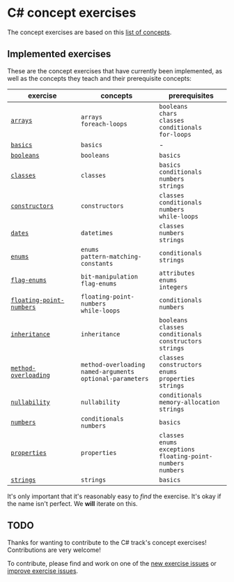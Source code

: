 # C&#35; concept exercises

The concept exercises are based on this [list of concepts][reference-shared].

## Implemented exercises

These are the concept exercises that have currently been implemented, as well as the concepts they teach and their prerequisite concepts:

| exercise                                                            | concepts                                                             | prerequisites                                                                     |
| ------------------------------------------------------------------- | -------------------------------------------------------------------- | --------------------------------------------------------------------------------- |
| [`arrays`][concept-exercise-arrays]                                 | `arrays`<br/>`foreach-loops`                                         | `booleans`<br/>`chars`<br/>`classes`<br/>`conditionals`<br/>`for-loops`           |
| [`basics`][concept-exercise-basics]                                 | `basics`                                                             | -                                                                                 |
| [`booleans`][concept-exercise-booleans]                             | `booleans`                                                           | `basics`                                                                          |
| [`classes`][concept-exercise-classes]                               | `classes`                                                            | `basics`<br/>`conditionals`<br/>`numbers`<br/>`strings`                           |
| [`constructors`][concept-exercise-constructors]                     | `constructors`                                                       | `classes`<br/>`conditionals`<br/>`numbers`<br/>`while-loops`                      |
| [`dates`][concept-exercise-datetimes]                               | `datetimes`                                                          | `classes`<br/>`numbers`<br/>`strings`                                             |
| [`enums`][concept-exercise-enums]                                   | `enums`<br/>`pattern-matching-constants`                             | `conditionals`<br/>`strings`                                                      |
| [`flag-enums`][concept-exercise-flag-enums]                         | `bit-manipulation`<br/>`flag-enums`                                  | `attributes`</br>`enums`<br/>`integers`                                           |
| [`floating-point-numbers`][concept-exercise-floating-point-numbers] | `floating-point-numbers`<br/>`while-loops`                           | `conditionals`<br/>`numbers`                                                      |
| [`inheritance`][concept-exercise-inheritance]                       | `inheritance`                                                        | `booleans`<br/>`classes`<br/>`conditionals`<br/>`constructors`<br/>`strings`      |
| [`method-overloading`][concept-exercise-method-overloading]         | `method-overloading`<br/>`named-arguments`<br/>`optional-parameters` | `classes`<br/>`constructors`<br/>`enums`<br/>`properties`<br/>`strings`           |
| [`nullability`][concept-exercise-nullability]                       | `nullability`                                                        | `conditionals`<br/>`memory-allocation`<br/>`strings`                              |
| [`numbers`][concept-exercise-numbers]                               | `conditionals`<br/>`numbers`                                         | `basics`                                                                          |
| [`properties`][concept-exercise-properties]                         | `properties`                                                         | `classes`<br/>`enums`<br/>`exceptions`<br/>`floating-point-numbers`<br/>`numbers` |
| [`strings`][concept-exercise-strings]                               | `strings`                                                            | `basics`                                                                          |

It's only important that it's reasonably easy to _find_ the exercise. It's okay if the name isn't perfect. We **will** iterate on this.

## TODO

Thanks for wanting to contribute to the C# track's concept exercises! Contributions are very welcome!

To contribute, please find and work on one of the [new exercise issues][issues-new-exercise] or [improve exercise issues][issues-improve-exercise].

[reference-shared]: ../../reference/README.md
[reference]: ./reference.md
[concept-exercises]: ./concept/README.md
[concept-exercise-arrays]: ./arrays/.meta/design.md
[concept-exercise-basics]: ./basics/.meta/design.md
[concept-exercise-booleans]: ./booleans/.meta/design.md
[concept-exercise-classes]: ./classes/.meta/design.md
[concept-exercise-constructors]: ./constructors/.meta/design.md
[concept-exercise-flag-enums]: ./flag-enums/.meta/design.md
[concept-exercise-datetimes]: ./datetimes/.meta/design.md
[concept-exercise-enums]: ./enums/.meta/design.md
[concept-exercise-floating-point-numbers]: ./floating-point-numbers/.meta/design.md
[concept-exercise-inheritance]: ./inheritance/.meta/design.md
[concept-exercise-method-overloading]: ./method-overloading/.meta/design.md
[concept-exercise-nullability]: ./nullability/.meta/design.md
[concept-exercise-numbers]: ./numbers/.meta/design.md
[concept-exercise-properties]: ./properties/.meta/design.md
[concept-exercise-strings]: ./strings/.meta/design.md
[issues-new-exercise]: https://github.com/exercism/v3/issues?utf8=%E2%9C%93&q=is%3Aopen+label%3Atrack%2Fcsharp+label%3Atype%2Fnew-exercise+label%3Astatus%2Fhelp-wanted
[issues-improve-exercise]: https://github.com/exercism/v3/issues?utf8=%E2%9C%93&q=is%3Aopen+label%3Atrack%2Fcsharp+label%3Atype%2Fimprove-exercise+label%3Astatus%2Fhelp-wanted
